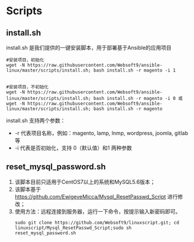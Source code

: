 # Scripts

## install.sh

install.sh 是我们提供的一键安装脚本，用于部署基于Ansible的应用项目

```
#安装项目，初始化
wget -N https://raw.githubusercontent.com/Websoft9/ansible-linux/master/scripts/install.sh; bash install.sh -r magento -i 1


#安装项目，不初始化
wget -N https://raw.githubusercontent.com/Websoft9/ansible-linux/master/scripts/install.sh; bash install.sh -r magento -i 0 或
wget -N https://raw.githubusercontent.com/Websoft9/ansible-linux/master/scripts/install.sh; bash install.sh -r magento
```
install.sh 支持两个参数：

* -r 代表项目名称，例如：magento, lamp, lnmp, wordpress, joomla, gitlab 等
* -i 代表是否初始化，支持 0（默认值）和1 两种参数

## reset_mysql_password.sh

1. 该脚本目前只适用于CentOS7以上的系统和MySQL5.6版本；
2. 该脚本基于 https://github.com/EwigeveMicca/Mysql_ResetPasswd_Script 进行修改；
3. 使用方法：远程连接到服务器，运行一下命令，按提示输入新密码即可。
   ```
   sudo git clone https://github.com/Websoft9/linuxscript.git; cd linuxscript/Mysql_ResetPasswd_Script;sudo sh reset_mysql_password.sh
   ```
